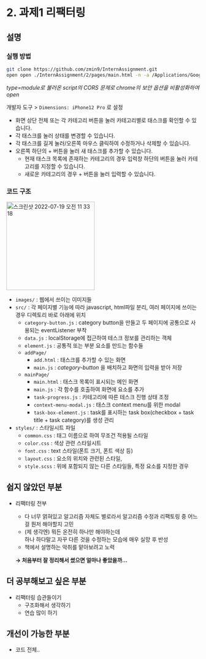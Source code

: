 # 2. 과제1 리팩터링

## 설명
### 실행 방법
```bash
git clone https://github.com/zmin9/InternAssignment.git
open open ./InternAssignment/2/pages/main.html -n -a /Applications/Google\ Chrome.app/Contents/MacOS/Google\ Chrome --args --user-data-dir="/tmp/chrome_dev_test" --disable-web-security
```
_type=module로 불러온 script의 CORS 문제로 chrome의 보안 옵션을 비활성화하여 open_ 

개발자 도구 > `Dimensions: iPhone12 Pro` 로 설정

* 화면 상단 전체 또는 각 카테고리 버튼을 눌러 카테고리별로 태스크를 확인할 수 있습니다.
* 각 태스크를 눌러 상태를 변경할 수 있습니다.
* 각 태스크를 길게 눌러/오른쪽 마우스 클릭하여 수정하거나 삭제할 수 있습니다.
* 오른쪽 하단의 + 버튼을 눌러 새 태스크를 추가할 수 있습니다.
  * 현재 태스크 목록에 존재하는 카테고리의 경우 입력창 하단의 버튼을 눌러 카테고리를 지정할 수 있습니다.
  * 새로운 카테고리의 경우 + 버튼을 눌러 입력할 수 있습니다.

### 코드 구조
<img width="230" alt="스크린샷 2022-07-19 오전 11 33 18" src="https://user-images.githubusercontent.com/60884877/179651892-99ffecb6-f07a-439b-ba6f-06c7244a1f41.png">

* `images/` : 웹에서 쓰이는 이미지들
* `src/` : 각 페이지별 기능에 따라 javascript, html파일 분리, 여러 페이지에 쓰이는 경우 디렉토리 바로 아래에 위치
  * `category-button.js` : category button을 만들고 두 페이지에 공통으로 사용되는 eventListener 부착
  * `data.js` : localStorage에 접근하여 테스크 정보를 관리하는 객체
  * `element.js` : 공통적 또는 부분 요소를 만드는 함수들
  * `addPage/` 
    * `add.html` : 태스크를 추가할 수 있는 화면
    * `main.js` : _category-button_ 을 배치하고 화면의 입력을 받아 저장 
  * `mainPage/`
    * `main.html` : 태스크 목록이 표시되는 메인 화면
    * `main.js` : 각 함수를 호출하여 화면에 요소를 추가
    * `task-progress.js` : 카테고리에 따른 테스크 진행 상태 조정
    * `context-menu-modal.js` : 태스크 context menu를 위한 modal
    * `task-box-element.js` : task를 표시하는 task box(checkbox + task title + task category)를 생성 관리
* `styles/` : 스타일시트 파일
  * `common.css` : 태그 이름으로 하여 무조건 적용될 스타일
  * `color.css` : 색상 관련 스타일시트
  * `font.css` : text 스타일(폰트 크기, 폰트 색상 등)
  * `layout.css` : 요소의 위치와 관련된 스타일,
  * `style.scss` : 위에 포함되지 않는 다른 스타일들, 특정 요소를 지정한 경우

## 쉽지 않았던 부분
* 리팩터링 전부
  * 다 너무 얽혀있고 알고리즘 자체도 별로라서 알고리즘 수정과 리팩토링 중 어느걸 뭔저 해야할지 고민
  * (제 생각엔) 뭐든 온전히 하나만 해야하는데 <br>하나 하다말고 자꾸 다른 것을 수정하는 모습에 매우 실망 후 반성
  * 책에서 설명하는 악취를 맡아보려고 노력

  **→ 처음부터 잘 정리해서 썼으면 얼마나 좋았을까...** 

## 더 공부해보고 싶은 부분
* 리팩터링 습관들이기
  * 구조화해서 생각하기
  * 연습 많이 하기

## 개선이 가능한 부분
* 코드 전체..